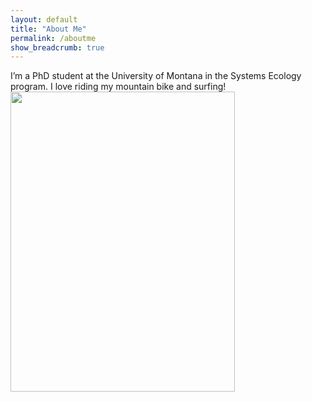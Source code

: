 ```yaml
---
layout: default
title: "About Me"
permalink: /aboutme
show_breadcrumb: true
---
```


I’m a PhD student at the University of Montana in the Systems Ecology program. I love riding my mountain bike and surfing!
<img src="https://mariejjohnson.github.io/assets/images/surfing2.JPG" width="358.5" height="480">
